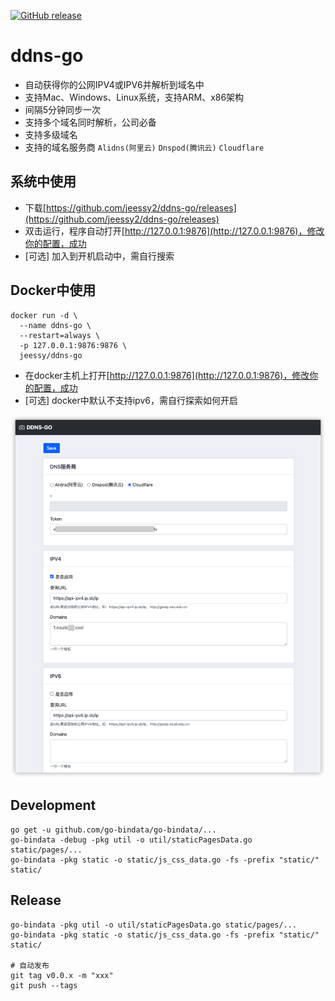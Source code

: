 <a href="https://github.com/jeessy2/ddns-go/releases/latest"><img alt="GitHub release" src="https://img.shields.io/github/release/jeessy2/ddns-go.svg?logo=github&style=flat-square"></a>

# ddns-go
- 自动获得你的公网IPV4或IPV6并解析到域名中
- 支持Mac、Windows、Linux系统，支持ARM、x86架构
- 间隔5分钟同步一次
- 支持多个域名同时解析，公司必备
- 支持多级域名
- 支持的域名服务商 `Alidns(阿里云)` `Dnspod(腾讯云)` `Cloudflare` 

## 系统中使用
- 下载[https://github.com/jeessy2/ddns-go/releases](https://github.com/jeessy2/ddns-go/releases)
- 双击运行，程序自动打开[http://127.0.0.1:9876](http://127.0.0.1:9876)，修改你的配置，成功
- [可选] 加入到开机启动中，需自行搜索

## Docker中使用
```
docker run -d \
  --name ddns-go \
  --restart=always \
  -p 127.0.0.1:9876:9876 \
  jeessy/ddns-go
```
- 在docker主机上打开[http://127.0.0.1:9876](http://127.0.0.1:9876)，修改你的配置，成功
- [可选] docker中默认不支持ipv6，需自行探索如何开启

![avatar](ddns-web.png)

## Development
```
go get -u github.com/go-bindata/go-bindata/...
go-bindata -debug -pkg util -o util/staticPagesData.go static/pages/...
go-bindata -pkg static -o static/js_css_data.go -fs -prefix "static/" static/
```

## Release
```
go-bindata -pkg util -o util/staticPagesData.go static/pages/...
go-bindata -pkg static -o static/js_css_data.go -fs -prefix "static/" static/

# 自动发布
git tag v0.0.x -m "xxx" 
git push --tags

```